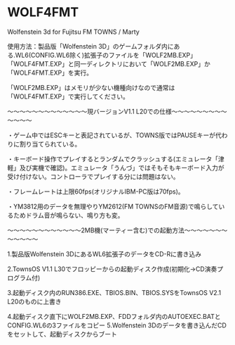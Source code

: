 # WOLF4FMT
Wolfenstein 3d for Fujitsu FM TOWNS / Marty


使用方法：製品版「Wolfenstein 3D」のゲームフォルダ内にある.WL6(CONFIG.WL6除く)拡張子のファイルを「WOLF2MB.EXP」「WOLF4FMT.EXP」と同一ディレクトリにおいて「WOLF2MB.EXP」か「WOLF4FMT.EXP」を実行。

「WOLF2MB.EXP」はメモリが少ない機種向けなので通常は「WOLF4FMT.EXP」で実行してください。



～～～～～～～～～～～～～現バージョンV1.1 L20での仕様～～～～～～～～～～～～～

・ゲーム中ではESCキーと表記されているが、TOWNS版ではPAUSEキーが代わりに割り当てられている。

・キーボード操作でプレイするとランダムでクラッシュする(エミュレータ「津軽」及び実機で確認)。エミュレータ「うんづ」ではそもそもキーボード入力が受け付けない。コントローラでプレイする分には問題はない。

・フレームレートは上限60fps(オリジナルIBM-PC版は70fps)。

・YM3812用のデータを無理やりYM2612(FM TOWNSのFM音源)で鳴らしているためドラム音が鳴らない、鳴り方も変。



～～～～～～～～～～～～2MB機(マーティー含む)での起動方法～～～～～～～～～～～～

1.製品版Wolfenstein 3DにあるWL6拡張子のデータをCD-Rに書き込み

2.TownsOS V1.1 L30でフロッピーからの起動ディスク作成(初期化→CD演奏プログラム付)

3.起動ディスク内のRUN386.EXE、TBIOS.BIN、TBIOS.SYSをTownsOS V2.1 L20のものに上書き

4.起動ディスク直下にWOLF2MB.EXP、FDDフォルダ内のAUTOEXEC.BATとCONFIG.WL6の3ファイルをコピー
5.Wolfenstein 3Dのデータを書き込んだCDをセットして、起動ディスクからブート
